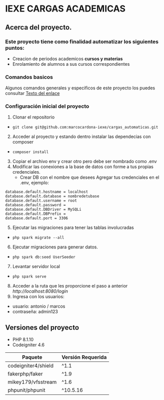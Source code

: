 # IEXE CARGAS ACADEMICAS

## Acerca del proyecto.

### Este proyecto tiene como finalidad automatizar los siguientes puntos:

- Creacion de periodos academicos **cursos y materias**
- Enrolamiento de alumnos a sus cursos correspondientes

### Comandos basicos

Algunos comandos generales y especificos de este proyecto los puedes consultar [Texto del enlace](https://gist.github.com/HectorIEXE/070c36a774c3e917dad6156eef5208a6) 

### Configuración inicial del proyecto

1. Clonar el repositorio 
 - `git clone git@github.com:marcocardona-iexe/cargas_automaticas.git`
2. Acceder al proyecto y estando dentro instalar las dependecias con composer 
 - `composer install`
3. Copiar el archivo env y crear otro pero debe ser nombrado como .env
4. Modificar las conexiones a la base de datos con forme a tus propias credenciales.
    - Crear DB con el nombre que desees
Agregar tus credenciales en el .env, ejemplo:

```
database.default.hostname = localhost
database.default.database = nombredetubase
database.default.username = root
database.default.password =
database.default.DBDriver = MySQLi
database.default.DBPrefix =
database.default.port = 3306
```

5. Ejecutar las migraciones para tener las tablas involucradas
 - `php spark migrate --all`
6. Ejecutar migraciones para generar datos.
 - `php spark db:seed UserSeeder`
7. Levantar servidor local
  - `php spark serve`
8. Acceder a la ruta que les proporcione el paso a anterior *http://localhost:8080/login*
9. Ingresa con los usuarios:
  - usuario: antonio / marcos
  - contraseña: admin123


  ## Versiones del proyecto

  - PHP 8.1.10
  - Codeigniter 4.6

| Paquete                | Versión Requerida |
|------------------------|------------------|
| codeigniter4/shield   | ^1.1             |
| fakerphp/faker        | ^1.9             |
| mikey179/vfsstream    | ^1.6             |
| phpunit/phpunit       | ^10.5.16         |
